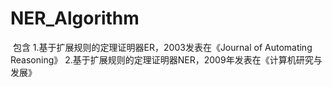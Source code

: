 # NER_Algorithm
  包含
  1.基于扩展规则的定理证明器ER，2003发表在《Journal of Automating Reasoning》
  2.基于扩展规则的定理证明器NER，2009年发表在《计算机研究与发展》
